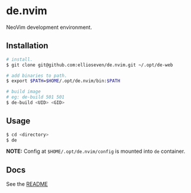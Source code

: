 # de.nvim

NeoVim development environment.

## Installation

```bash
# install.
$ git clone git@github.com:ellioseven/de.nvim.git ~/.opt/de-web

# add binaries to path.
$ export $PATH=$HOME/.opt/de.nvim/bin:$PATH

# build image
# eg: de-build 501 501 
$ de-build <UID> <GID>
```

## Usage

```bash
$ cd <directory>
$ de
```

__NOTE:__ Config at `$HOME/.opt/de.nvim/config` is mounted into `de` container.

## Docs

See the [README](https://github.com/ellioseven/de.nvim/wiki/README)

